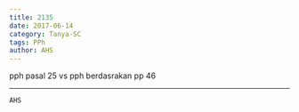 ```yaml
---
title: 2135
date: 2017-06-14
category: Tanya-SC
tags: PPh
author: AHS
---
```


pph pasal 25 vs pph berdasrakan pp 46

---



`AHS`
